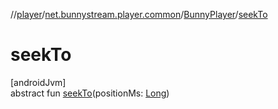 //[player](../../../index.md)/[net.bunnystream.player.common](../index.md)/[BunnyPlayer](index.md)/[seekTo](seek-to.md)

# seekTo

[androidJvm]\
abstract fun [seekTo](seek-to.md)(positionMs: [Long](https://kotlinlang.org/api/latest/jvm/stdlib/kotlin/-long/index.html))
